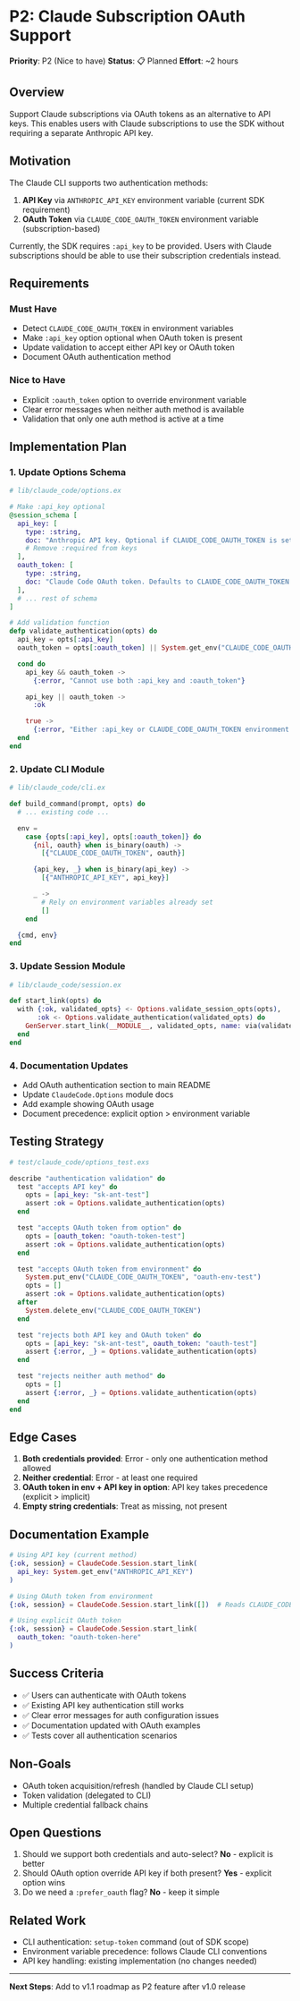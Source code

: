 # P2: Claude Subscription OAuth Support

**Priority**: P2 (Nice to have)
**Status**: 📋 Planned
**Effort**: ~2 hours

## Overview

Support Claude subscriptions via OAuth tokens as an alternative to API keys. This enables users with Claude subscriptions to use the SDK without requiring a separate Anthropic API key.

## Motivation

The Claude CLI supports two authentication methods:
1. **API Key** via `ANTHROPIC_API_KEY` environment variable (current SDK requirement)
2. **OAuth Token** via `CLAUDE_CODE_OAUTH_TOKEN` environment variable (subscription-based)

Currently, the SDK requires `:api_key` to be provided. Users with Claude subscriptions should be able to use their subscription credentials instead.

## Requirements

### Must Have
- Detect `CLAUDE_CODE_OAUTH_TOKEN` in environment variables
- Make `:api_key` option optional when OAuth token is present
- Update validation to accept either API key or OAuth token
- Document OAuth authentication method

### Nice to Have
- Explicit `:oauth_token` option to override environment variable
- Clear error messages when neither auth method is available
- Validation that only one auth method is active at a time

## Implementation Plan

### 1. Update Options Schema

```elixir
# lib/claude_code/options.ex

# Make :api_key optional
@session_schema [
  api_key: [
    type: :string,
    doc: "Anthropic API key. Optional if CLAUDE_CODE_OAUTH_TOKEN is set.",
    # Remove :required from keys
  ],
  oauth_token: [
    type: :string,
    doc: "Claude Code OAuth token. Defaults to CLAUDE_CODE_OAUTH_TOKEN env var.",
  ],
  # ... rest of schema
]

# Add validation function
defp validate_authentication(opts) do
  api_key = opts[:api_key]
  oauth_token = opts[:oauth_token] || System.get_env("CLAUDE_CODE_OAUTH_TOKEN")

  cond do
    api_key && oauth_token ->
      {:error, "Cannot use both :api_key and :oauth_token"}

    api_key || oauth_token ->
      :ok

    true ->
      {:error, "Either :api_key or CLAUDE_CODE_OAUTH_TOKEN environment variable is required"}
  end
end
```

### 2. Update CLI Module

```elixir
# lib/claude_code/cli.ex

def build_command(prompt, opts) do
  # ... existing code ...

  env =
    case {opts[:api_key], opts[:oauth_token]} do
      {nil, oauth} when is_binary(oauth) ->
        [{"CLAUDE_CODE_OAUTH_TOKEN", oauth}]

      {api_key, _} when is_binary(api_key) ->
        [{"ANTHROPIC_API_KEY", api_key}]

      _ ->
        # Rely on environment variables already set
        []
    end

  {cmd, env}
end
```

### 3. Update Session Module

```elixir
# lib/claude_code/session.ex

def start_link(opts) do
  with {:ok, validated_opts} <- Options.validate_session_opts(opts),
       :ok <- Options.validate_authentication(validated_opts) do
    GenServer.start_link(__MODULE__, validated_opts, name: via(validated_opts[:name]))
  end
end
```

### 4. Documentation Updates

- Add OAuth authentication section to main README
- Update `ClaudeCode.Options` module docs
- Add example showing OAuth usage
- Document precedence: explicit option > environment variable

## Testing Strategy

```elixir
# test/claude_code/options_test.exs

describe "authentication validation" do
  test "accepts API key" do
    opts = [api_key: "sk-ant-test"]
    assert :ok = Options.validate_authentication(opts)
  end

  test "accepts OAuth token from option" do
    opts = [oauth_token: "oauth-token-test"]
    assert :ok = Options.validate_authentication(opts)
  end

  test "accepts OAuth token from environment" do
    System.put_env("CLAUDE_CODE_OAUTH_TOKEN", "oauth-env-test")
    opts = []
    assert :ok = Options.validate_authentication(opts)
  after
    System.delete_env("CLAUDE_CODE_OAUTH_TOKEN")
  end

  test "rejects both API key and OAuth token" do
    opts = [api_key: "sk-ant-test", oauth_token: "oauth-test"]
    assert {:error, _} = Options.validate_authentication(opts)
  end

  test "rejects neither auth method" do
    opts = []
    assert {:error, _} = Options.validate_authentication(opts)
  end
end
```

## Edge Cases

1. **Both credentials provided**: Error - only one authentication method allowed
2. **Neither credential**: Error - at least one required
3. **OAuth token in env + API key in option**: API key takes precedence (explicit > implicit)
4. **Empty string credentials**: Treat as missing, not present

## Documentation Example

```elixir
# Using API key (current method)
{:ok, session} = ClaudeCode.Session.start_link(
  api_key: System.get_env("ANTHROPIC_API_KEY")
)

# Using OAuth token from environment
{:ok, session} = ClaudeCode.Session.start_link([])  # Reads CLAUDE_CODE_OAUTH_TOKEN

# Using explicit OAuth token
{:ok, session} = ClaudeCode.Session.start_link(
  oauth_token: "oauth-token-here"
)
```

## Success Criteria

- ✅ Users can authenticate with OAuth tokens
- ✅ Existing API key authentication still works
- ✅ Clear error messages for auth configuration issues
- ✅ Documentation updated with OAuth examples
- ✅ Tests cover all authentication scenarios

## Non-Goals

- OAuth token acquisition/refresh (handled by Claude CLI setup)
- Token validation (delegated to CLI)
- Multiple credential fallback chains

## Open Questions

1. Should we support both credentials and auto-select? **No** - explicit is better
2. Should OAuth option override API key if both present? **Yes** - explicit option wins
3. Do we need a `:prefer_oauth` flag? **No** - keep it simple

## Related Work

- CLI authentication: `setup-token` command (out of SDK scope)
- Environment variable precedence: follows Claude CLI conventions
- API key handling: existing implementation (no changes needed)

---

**Next Steps**: Add to v1.1 roadmap as P2 feature after v1.0 release
